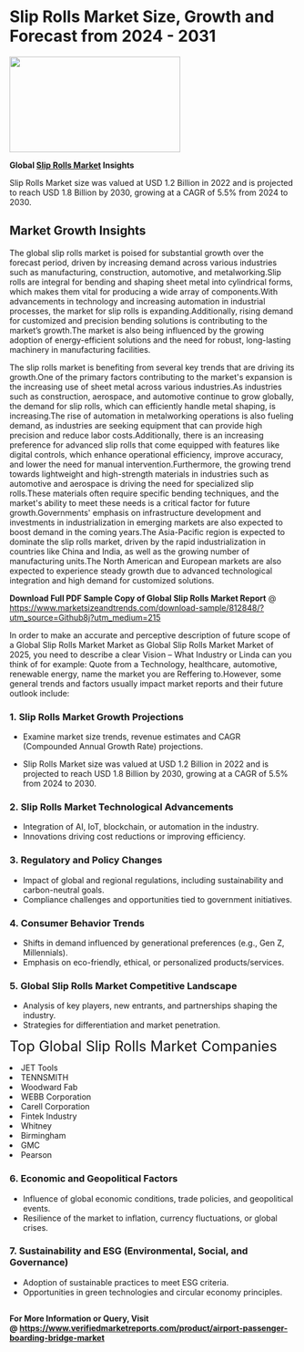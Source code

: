 <H1>Slip Rolls Market Size, Growth and Forecast from 2024 - 2031</H1><img class="aligncenter size-medium wp-image-584254" src="https://thirdeyenews.in/wp-content/uploads/2024/09/Global-Market-Research-300x168.jpeg" alt="" width="300" height="168" /><p><strong>Global&nbsp;<a href="https://www.marketsizeandtrends.com/download-sample/812848/?utm_source=Github8j?utm_medium=215">Slip Rolls Market</a> Insights</strong></p><p>Slip Rolls Market size was valued at USD 1.2 Billion in 2022 and is projected to reach USD 1.8 Billion by 2030, growing at a CAGR of 5.5% from 2024 to 2030.</p><p><h2>Market Growth Insights</h2> <p>The global slip rolls market is poised for substantial growth over the forecast period, driven by increasing demand across various industries such as manufacturing, construction, automotive, and metalworking.Slip rolls are integral for bending and shaping sheet metal into cylindrical forms, which makes them vital for producing a wide array of components.With advancements in technology and increasing automation in industrial processes, the market for slip rolls is expanding.Additionally, rising demand for customized and precision bending solutions is contributing to the market’s growth.The market is also being influenced by the growing adoption of energy-efficient solutions and the need for robust, long-lasting machinery in manufacturing facilities.</p> <p>The slip rolls market is benefiting from several key trends that are driving its growth.One of the primary factors contributing to the market's expansion is the increasing use of sheet metal across various industries.As industries such as construction, aerospace, and automotive continue to grow globally, the demand for slip rolls, which can efficiently handle metal shaping, is increasing.The rise of automation in metalworking operations is also fueling demand, as industries are seeking equipment that can provide high precision and reduce labor costs.Additionally, there is an increasing preference for advanced slip rolls that come equipped with features like digital controls, which enhance operational efficiency, improve accuracy, and lower the need for manual intervention.Furthermore, the growing trend towards lightweight and high-strength materials in industries such as automotive and aerospace is driving the need for specialized slip rolls.These materials often require specific bending techniques, and the market's ability to meet these needs is a critical factor for future growth.Governments' emphasis on infrastructure development and investments in industrialization in emerging markets are also expected to boost demand in the coming years.The Asia-Pacific region is expected to dominate the slip rolls market, driven by the rapid industrialization in countries like China and India, as well as the growing number of manufacturing units.The North American and European markets are also expected to experience steady growth due to advanced technological integration and high demand for customized solutions.<p><span class=""><strong>Download Full PDF Sample Copy of Global Slip Rolls Market Report</strong> @ <a href="https://www.marketsizeandtrends.com/download-sample/812848/?utm_source=Github8j?utm_medium=215" target="_blank">https://www.marketsizeandtrends.com/download-sample/812848/?utm_source=Github8j?utm_medium=215</a></span></p><p>In order to make an accurate and perceptive description of future scope of a Global&nbsp;Slip Rolls Market Market as Global&nbsp;Slip Rolls Market Market of 2025, you need to describe a clear Vision &ndash; What Industry or Linda can you think of for example: Quote from a Technology, healthcare, automotive, renewable energy, name the market you are Reffering to.However, some general trends and factors usually impact market reports and their future outlook include:</p><h3>1.&nbsp;<strong>Slip Rolls Market Growth Projections</strong></h3><ul><li>Examine market size trends, revenue estimates and CAGR (Compounded Annual Growth Rate) projections.</li><li><p>Slip Rolls Market size was valued at USD 1.2 Billion in 2022 and is projected to reach USD 1.8 Billion by 2030, growing at a CAGR of 5.5% from 2024 to 2030.</p></li></ul><h3>2.&nbsp;<strong>Slip Rolls Market Technological Advancements</strong></h3><ul><li>Integration of AI, IoT, blockchain, or automation in the industry.</li><li>Innovations driving cost reductions or improving efficiency.</li></ul><h3>3.&nbsp;<strong>Regulatory and Policy Changes</strong></h3><ul><li>Impact of global and regional regulations, including sustainability and carbon-neutral goals.</li><li>Compliance challenges and opportunities tied to government initiatives.</li></ul><h3>4.&nbsp;<strong>Consumer Behavior Trends</strong></h3><ul><li>Shifts in demand influenced by generational preferences (e.g., Gen Z, Millennials).</li><li>Emphasis on eco-friendly, ethical, or personalized products/services.</li></ul><h3>5.&nbsp;<strong>Global Slip Rolls Market Competitive Landscape</strong></h3><ul><li>Analysis of key players, new entrants, and partnerships shaping the industry.</li><li>Strategies for differentiation and market penetration.</li></ul><p data-pm-slice="1 1 []"><span style="color: inherit; font-family: inherit; font-size: 25px;">Top Global Slip Rolls Market Companies</span></p><div class="" data-test-id=""><p><li>JET Tools</li><li> TENNSMITH</li><li> Woodward Fab</li><li> WEBB Corporation</li><li> Carell Corporation</li><li> Fintek Industry</li><li> Whitney</li><li> Birmingham</li><li> GMC</li><li> Pearson</li></p></div><h3>6.&nbsp;<strong>Economic and Geopolitical Factors</strong></h3><ul><li>Influence of global economic conditions, trade policies, and geopolitical events.</li><li>Resilience of the market to inflation, currency fluctuations, or global crises.</li></ul><h3>7.&nbsp;<strong>Sustainability and ESG (Environmental, Social, and Governance)</strong></h3><ul><li>Adoption of sustainable practices to meet ESG criteria.</li><li>Opportunities in green technologies and circular economy principles.</li></ul><h2><strong style="font-size: 14px;">For More Information or Query, Visit @&nbsp;</strong><a style="background-color: #ffffff; font-size: 14px;" href="https://www.marketsizeandtrends.com/report/slip-rolls-market/" target="_blank">https://www.verifiedmarketreports.com/product/airport-passenger-boarding-bridge-market</a></h2>